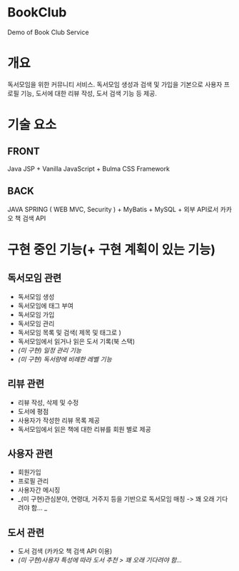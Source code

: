 # BookClub
Demo of Book Club Service

# 개요
독서모임을 위한 커뮤니티 서비스. 독서모임 생성과 검색 및 가입을 기본으로 사용자 프로필 기능, 도서에 대한 리뷰 작성, 도서 검색 기능 등 제공.

# 기술 요소
## FRONT
Java JSP + Vanilla JavaScript + Bulma CSS Framework

## BACK
JAVA SPRING ( WEB MVC, Security ) + MyBatis + MySQL + 외부 API로서 카카오 책 검색 API

# 구현 중인 기능(+ 구현 계획이 있는 기능)
## 독서모임 관련
- 독서모임 생성
- 독서모임에 태그 부여
- 독서모임 가입
- 독서모임 관리
- 독서모임 목록 및 검색( 제목 및 태그로 )
- 독서모임에서 읽거나 읽은 도서 기록(북 스택)
- _(미 구현) 일정 관리 기능_
- _(미 구현) 독서량에 비례한 레벨 기능_

## 리뷰 관련
- 리뷰 작성, 삭제 및 수정
- 도서에 평점
- 사용자가 작성한 리뷰 목록 제공
- 독서모임에서 읽은 책에 대한 리뷰를 회원 별로 제공

## 사용자 관련
- 회원가입
- 프로필 관리
- 사용자간 메시징
- _(미 구현)관심분야, 연령대, 거주지 등을 기반으로 독서모임 매칭 -> 꽤 오래 기다려야 함... _

## 도서 관련
- 도서 검색 (카카오 책 검색 API 이용)
- _(미 구현)사용자 특성에 따라 도서 추천 > 꽤 오래 기다려야 함..._ 
